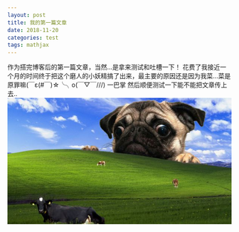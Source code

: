 ```yaml
---
layout: post
title: 我的第一篇文章
date: 2018-11-20
categories: test
tags: mathjax 
---
```

作为搭完博客后的第一篇文章，当然...是拿来测试和吐槽一下！
花费了我接近一个月的时间终于把这个磨人的小妖精搞了出来，最主要的原因还是因为我菜...菜是原罪嘛(￣ε(#￣)☆╰╮o(￣▽￣///)  一巴掌
然后顺便测试一下能不能把文章传上去..
![bizhi](\assets\img\bizhi.jpg)
